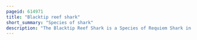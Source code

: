 ```yaml
---
pageid: 614971
title: "Blacktip reef shark"
short_summary: "Species of shark"
description: "The Blacktip Reef Shark is a Species of Requiem Shark in the Carcharhinidae Family which can be easily identified by prominent black Tips on its Fins. Among the most abundant Sharks that inhabit tropical coral Reefs of the indian and pacific Ocean this species Prefers shallow shallow Inshore Waters. Its exposed first Dorsal Fin is a common Sight in this Region. The Blacktip Reef Shark is usually found over Reef Ledges and sandy Flats although it has also been known to enter Freshwater and brackish Environments. It typically has a Length of 1. 6 M. Like other Sharks the Females are larger than the Males."
---
```

